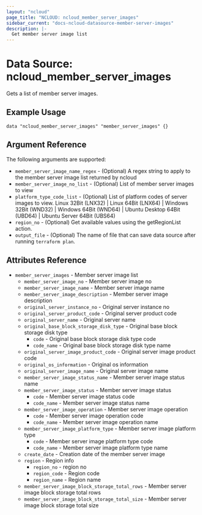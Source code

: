 ```yaml
---
layout: "ncloud"
page_title: "NCLOUD: ncloud_member_server_images"
sidebar_current: "docs-ncloud-datasource-member-server-images"
description: |-
  Get member server image list
---
```


# Data Source: ncloud_member_server_images

Gets a list of member server images.

## Example Usage

```hcl
data "ncloud_member_server_images" "member_server_images" {}
```

## Argument Reference

The following arguments are supported:

* `member_server_image_name_regex` - (Optional) A regex string to apply to the member server image list returned by ncloud
* `member_server_image_no_list` - (Optional) List of member server images to view
* `platform_type_code_list` - (Optional) List of platform codes of server images to view. Linux 32Bit (LNX32) | Linux 64Bit (LNX64) | Windows 32Bit (WND32) | Windows 64Bit (WND64) | Ubuntu Desktop 64Bit (UBD64) | Ubuntu Server 64Bit (UBS64)
* `region_no` - (Optional) Get available values using the getRegionList action.
* `output_file` - (Optional) The name of file that can save data source after running `terraform plan`.

## Attributes Reference

* `member_server_images` - Member server image list
    * `member_server_image_no` - Member server image no
    * `member_server_image_name` - Member server image name
    * `member_server_image_description` - Member server image description
    * `original_server_instance_no` - Original server instance no
    * `original_server_product_code` - Original server product code
    * `original_server_name` - Original server name
    * `original_base_block_storage_disk_type` - Original base block storage disk type
        * `code` - Original base block storage disk type code
        * `code_name` - Original base block storage disk type name
    * `original_server_image_product_code` - Original server image product code
    * `original_os_information` - Original os information
    * `original_server_image_name` - Original server image name
    * `member_server_image_status_name` - Member server image status name
    * `member_server_image_status` - Member server image status
        * `code` - Member server image status code
        * `code_name` - Member server image status name
    * `member_server_image_operation` - Member server image operation
        * `code` - Member server image operation code
        * `code_name` - Member server image operation name
    * `member_server_image_platform_type` - Member server image platform type
        * `code` - Member server image platform type code
        * `code_name` - Member server image platform type name
    * `create_date` - Creation date of the member server image
    * `region` - Region info
        * `region_no` - region no
        * `region_code` - Region code
        * `region_name` - Region name
    * `member_server_image_block_storage_total_rows` - Member server image block storage total rows
    * `member_server_image_block_storage_total_size` - Member server image block storage total size